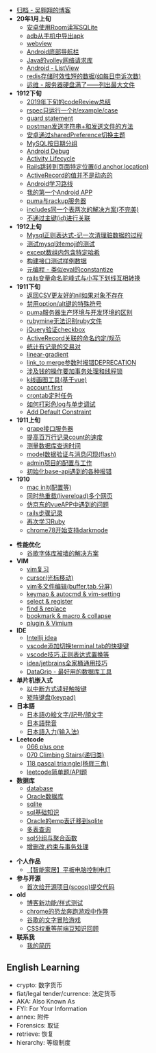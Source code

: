 - [归档 - 吴翱翔的博客](/)
- **20年1月上旬**
    - [安卓使用Room读写SQLite](http://pymongo.github.io/2020/01_1/sqlite_room.md)
    - [adb从手机中导出apk](http://pymongo.github.io/2020/01_1/adb_export_apk.md)
    - [webview](http://pymongo.github.io/2020/01_1/webview.md)
    - [Android底部导航栏](http://pymongo.github.io/2020/01_1/bottom_navigation.md)
    - [Java的volley网络请求库](http://pymongo.github.io/2020/01_1/volley.md)
    - [Android - ListView](http://pymongo.github.io/2020/01_1/list_view.md)
    - [redis存储时效性短的数据(如每日申诉次数)](http://pymongo.github.io/2020/01_1/redis_count_user_daily_data.md)
    - [运维 - 服务器硬盘满了——列出最大文件](http://pymongo.github.io/2020/01_1/linux_list_largest_files.md)
- **1912下旬**
    - [2019年下旬的codeReview总结](http://pymongo.github.io/2019/12_2/code_review.md)
    - [rspec只运行一个it/example/case](http://pymongo.github.io/2019/12_2/rspec_single_it.md)
    - [guard statement](http://pymongo.github.io/2019/12_2/guard_statement.md)
    - [postman发送字符串+和发送文件的方法](http://pymongo.github.io/2019/12_2/postman_send_plus.md)
    - [安卓通过sharedPreference切换主题](http://pymongo.github.io/2019/12_2/android_change_theme.md)
    - [MySQL按日期分组](http://pymongo.github.io/2019/12_2/mysql_group_by_date.md)
    - [Android Debug](http://pymongo.github.io/2019/12_2/android_debug.md)
    - [Activity Lifecycle](http://pymongo.github.io/2019/12_2/Activity_Lifecycle.md)
    - [Rails跳转到页面特定位置(id,anchor,location)](http://pymongo.github.io/2019/12_2/redirect_to_anchor.md)
    - [ActiveRecord的值并不是动态的](http://pymongo.github.io/2019/12_2/active_record_not_dynamic.md)
    - [Android学习路线](http://pymongo.github.io/2019/12_2/android_learn_step.md)
    - [我的第一个Android APP](http://pymongo.github.io/2019/12_2/first_android_app.md)
    - [puma与rackup服务器](http://pymongo.github.io/2019/12_2/puma_rackup.md)
    - [includes同一个表两次的解决方案(不完美)](http://pymongo.github.io/2019/12_2/includes_same_table_twice.md)
    - [不通过主键(id)进行关联](http://pymongo.github.io/2019/12_2/association_without_primary_key.md)
- **1912上旬**
    - [Mysql正则表达式-记一次清理脏数据的过程](http://pymongo.github.io/2019/12_1/mysql_regexp.md)
    - [测试mysql对emoji的测试](http://pymongo.github.io/2019/12_1/mysql_emoji.md)
    - [except数组内包含特定哈希](http://pymongo.github.io/2019/12_1/except_array_include_hash.md)
    - [构建接口测试样例数据](http://pymongo.github.io/2019/12_1/rspec_test_example.md)
    - [元编程 - 类似eval的constantize](http://pymongo.github.io/2019/12_1/constantize_eval.md)
    - [rails变量命名驼峰式与小写下划线互相转换](http://pymongo.github.io/2019/12_1/rails_camel_case.md)
- **1911下旬**   
    - [返回CSV更友好的nil如果对象不存在](http://pymongo.github.io/2019/11_2/try_return_nil.md)
    - [禁用option/alt键的特殊符号](http://pymongo.github.io/2019/11_2/ukelele/disable_alt_symbol_ukelele.md)
    - [puma服务器生产环境与开发环境的区别](http://pymongo.github.io/2019/11_2/puma_production.md)
    - [rubymine无法识别ruby文件](http://pymongo.github.io/2019/11_2/rubymine_not_recognize_rb.md)
    - [jQuery验证checkbox](http://pymongo.github.io/2019/11_2/checkbox_jquery_validate.md)
    - [ActiveRecord关联的命名约定/规范](http://pymongo.github.io/2019/11_2/active_record_association.md)
    - [统计有记录的交易对](http://pymongo.github.io/2019/11_2/select-distinct.md)
    - [linear-gradient](http://pymongo.github.io/2019/11_2/linear-gradient-warn.md)
    - [link_to merge参数时报错DEPRECATION](http://pymongo.github.io/2019/11_2/link_to-merge-warning.md)
    - [涉及钱的操作要加事务处理和线程锁](http://pymongo.github.io/2019/11_2/data-lock.md)
    - [k线画图工具(基于vue)](http://pymongo.github.io/2019/11_2/k-line-vue.md)
    - [account.first](http://pymongo.github.io/2019/11_2/account_first.md)
    - [crontab定时任务](http://pymongo.github.io/2019/11_2/crontab.md)
    - [如何打彩色log与单步调试](http://pymongo.github.io/2019/11_2/rails-debug-log.md)
    - [Add Default Constraint](http://pymongo.github.io/2019/11_2/add-default-constraint.md)
- **1911上旬**
    - [grape接口服务器](http://pymongo.github.io/2019/11_1/grape.md)
    - [提高百万行记录count的速度](2019/11_1/millions-count.md)
    - [测量数据库查询时间](http://pymongo.github.io/2019/11_1/measure-qurey-time.md)
    - [model数据验证与消息闪现(flash)](http://pymongo.github.io/2019/11_1/validates.md)
    - [admin项目的配置与工作](http://pymongo.github.io/2019/11_1/project-admin.md)
    - [初始化base-api遇到的各种报错](http://pymongo.github.io/2019/11_1/base-api-error.md)
- **1910**
    - [mac init(配置等)](http://pymongo.github.io/2019/10/mac-init.md)
    - [同时热重载(livereload)多个网页](http://pymongo.github.io/2019/10/multi-livereload.md)
    - [仿京东的vueAPP中遇到的问题](http://pymongo.github.io/2019/10/jd-vue-problem.md)
    - [rails步骤记录](http://pymongo.github.io/2019/10/rails-step.md)
    - [再次学习Ruby](http://pymongo.github.io/2019/10/ruby-restudy.md)
    - [chrome78开始支持darkmode](http://pymongo.github.io/2019/10/chrome-dark-mode.md)
<!-- archive -->
- **性能优化**
    - [谷歌字体库被墙的解决方案](unarchived/google_font_block_solution.md)
- **VIM**
    - [vim复习](http://pymongo.github.io/archive/vim/vim_review.md)
    - [cursor(光标移动)](http://pymongo.github.io/archive/vim/cursor.md)
    - [vim多文件编辑(buffer,tab,分屏)](http://pymongo.github.io/archive/vim/multi-files.md)
    - [keymap & autocmd & vim-setting](http://pymongo.github.io/archive/vim/keymap.md)
    - [select & register](http://pymongo.github.io/archive/vim/select.md)
    - [find & replace](http://pymongo.github.io/archive/vim/find.md)
    - [bookmark & macro & collapse](archive/vim/bookmark.md)
    - [plugin & Vimium](archive/vim/plugin.md)
- **IDE**
    - [Intellij idea](http://pymongo.github.io/archive/IDE/intellij.md)
    - [vscode添加切换terminal tab的快捷键](http://pymongo.github.io/archive/IDE/vscode/switch_terminal_tab.md)
    - [vscode技巧,正则表达式置换等](http://pymongo.github.io/archive/IDE/vscode/index.md)
    - [idea/jetbrains全家桶通用技巧](http://pymongo.github.io/archive/IDE/idea.md)
    - [DataGrip - 最好用的数据库工具](/archive/IDE/datagrip.md)
- **单片机嵌入式**
    - [以中断方式读轻触按键](/archive/embedded/button-interrupt/index.md)
    - [矩阵键盘(keypad)](/archive/embedded/keypad/index.md)
- **日本語**
    - [日本語の絵文字/記号/顔文字](/archive/japanese/kigou.md)
    - [日本語発音](/archive/japanese/hatsuon.md)
    - [日本語入力(输入法)](/archive/japanese/nyuuryoku.md)
- **Leetcode**
    - [066 plus one](/archive/leetcode/066-plus-one.md)
    - [070 Climbing Stairs(递归类)](/archive/leetcode/070-climbing-stairs.md)
    - [118 pascal tria:ngle(杨辉三角)](/archive/leetcode/118-pascal-triangle.md)
    - [leetcode简单题/API题](/archive/leetcode/leetcode-easy.md)
- **数据库**
    - [database](/archive/database/database.md)
    - [Oracle数据库](/archive/database/oracle-database/index.md)
    - [sqlite](/archive/database/sqlite.md)
    - [sql基础知识](/archive/database/sql_basic.md)
    - [Oracle的emp表迁移到sqlite](/archive/database/oracle-migrate-to-sqlite/index.md)
    - [多表查询](/archive/database/join.md)
    - [sql分组与聚合函数](/archive/database/sql_group.md)
    - [增删改,约束与事务处理](/archive/database/sql_update.md)
<!-- /archive -->
- **个人作品**
    - [【智能家居】平板电脑控制电灯](/unarchived/rpi_gpio.md)
- **参与开源**
    - [首次给开源项目(scoop)提交代码](/unarchived/pull_request_to_scoop/index.md)
- **old**
    - [博客新功能/样式测试](/unarchived/test.md)
    - [chrome的恐龙奔跑游戏中作弊](/unarchived/chrome_game_cheat/index.md)
    - [谷歌的文字冒险游戏](/unarchived/google_text_adventure.md)
    - [CSS权重等前端豆知识回顾](/unarchived/css_specificity.md)
- **联系我**
    - [我的简历](/redirect/resume.html)
 

## English Learning

- crypto: 数字货币
- fiat/legal tender/currence: 法定货币
- AKA: Also Known As
- FYI: For Your Information
- annex: 附件
- Forensics: 取证 
- retrieve: 恢复
- hierarchy: 等级制度

